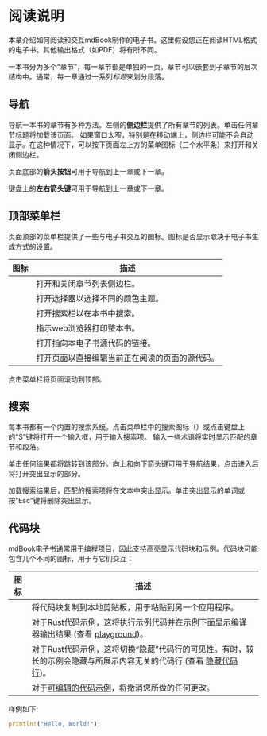 # 阅读说明

本章介绍如何阅读和交互mdBook制作的电子书。这里假设您正在阅读HTML格式的电子书。其他输出格式（如PDF）将有所不同。

一本书分为多个“章节”，每一章节都是单独的一页。章节可以嵌套到子章节的层次结构中。通常，每一章通过一系列*标题*来划分段落。

## 导航

导航一本书的章节有多种方法。左侧的**侧边栏**提供了所有章节的列表。单击任何章节标题将加载该页面。
如果窗口太窄，特别是在移动端上，侧边栏可能不会自动显示。在这种情况下，可以按下页面左上方的菜单图标（三个水平条）来打开和关闭侧边栏。

页面底部的**箭头按钮**可用于导航到上一章或下一章。

键盘上的**左右箭头键**可用于导航到上一章或下一章。

## 顶部菜单栏

页面顶部的菜单栏提供了一些与电子书交互的图标。图标是否显示取决于电子书生成方式的设置。

| 图标 | 描述 |
|------|-------------|
| <i class="fa fa-bars"></i> | 打开和关闭章节列表侧边栏。 |
| <i class="fa fa-paint-brush"></i> | 打开选择器以选择不同的颜色主题。|
| <i class="fa fa-search"></i> | 打开搜索栏以在本书中搜索。 |
| <i class="fa fa-print"></i> | 指示web浏览器打印整本书。|
| <i class="fa fa-github"></i> | 打开指向本电子书源代码的链接。 |
| <i class="fa fa-edit"></i> | 打开页面以直接编辑当前正在阅读的页面的源代码。 |

点击菜单栏将页面滚动到顶部。

## 搜索

每本书都有一个内置的搜索系统。点击菜单栏中的搜索图标（<i class="fa fa-search"></i>）或点击键盘上的“S”键将打开一个输入框，用于输入搜索项。
输入一些术语将实时显示匹配的章节和段落。

单击任何结果都将跳转到该部分。向上和向下箭头键可用于导航结果，点击进入后将打开突出显示的部分。

加载搜索结果后，匹配的搜索项将在文本中突出显示。单击突出显示的单词或按“Esc”键将删除突出显示。

## 代码块

mdBook电子书通常用于编程项目，因此支持高亮显示代码块和示例。代码块可能包含几个不同的图标，用于与它们交互：

| 图标 | 描述 |
|------|-------------|
| <i class="fa fa-copy"></i> | 将代码块复制到本地剪贴板，用于粘贴到另一个应用程序。 |
| <i class="fa fa-play"></i> | 对于Rust代码示例，这将执行示例代码并在示例下面显示编译器输出结果 (查看 [playground])。 |
| <i class="fa fa-eye"></i> | 对于Rust代码示例，这将切换“隐藏”代码行的可见性。有时，较长的示例会隐藏与所展示内容无关的代码行 (查看 [隐藏代码行])。 |
| <i class="fa fa-history"></i> | 对于[可编辑的代码示例]，将撤消您所做的任何更改。 |

样例如下:

```rust
println!("Hello, World!");
```

[可编辑的代码示例]: ../format/theme/editor.md
[playground]: ../format/mdbook.md#rust-playground
[隐藏代码行]: ../format/mdbook.md#hiding-code-lines
